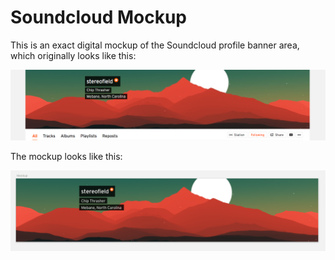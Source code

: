 # Soundcloud Mockup

This is an exact digital mockup of the Soundcloud profile banner area, which originally looks like this:

![Soundcloud Banner Area](https://raw.githubusercontent.com/chipthrasher/soundcloud-mockup/master/example.png)

The mockup looks like this:

![Soundcloud Banner Mockup](https://raw.githubusercontent.com/chipthrasher/soundcloud-mockup/master/mockup.png)
